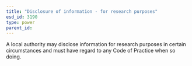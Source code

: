 ```yaml
---
title: "Disclosure of information - for research purposes"
esd_id: 3190
type: power
parent_id:  
---
```


A local authority may disclose information for research purposes in certain circumstances and must have regard to any Code of Practice when so doing.

